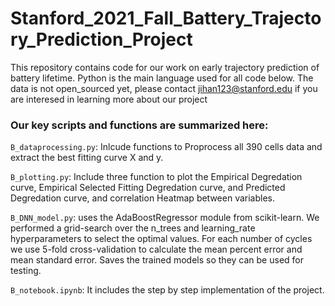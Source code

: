 # Stanford_2021_Fall_Battery_Trajectory_Prediction_Project
This repository contains code for our work on early trajectory prediction of battery lifetime. Python is the main language used for all code below.
The data is not open_sourced yet, please contact jihan123@stanford.edu if you are interesed in learning more about our project
### Our key scripts and functions are summarized here:

`B_dataprocessing.py`: Inlcude functions to Proprocess all 390 cells data and extract the best fitting curve X and y.

`B_plotting.py`: Include three function to plot the Empirical Degredation curve, Empirical Selected Fitting Degredation curve, and Predicted Degredation curve, and correlation Heatmap between variables.  

`B_DNN_model.py`: uses the AdaBoostRegressor module from scikit-learn. We performed a grid-search over the n_trees and learning_rate hyperparameters to select the optimal values. For each number of cycles we use 5-fold cross-validation to calculate the mean percent error and mean standard error. Saves the trained models so they can be used for testing.  

`B_notebook.ipynb`: It includes the step by step implementation of the project.

